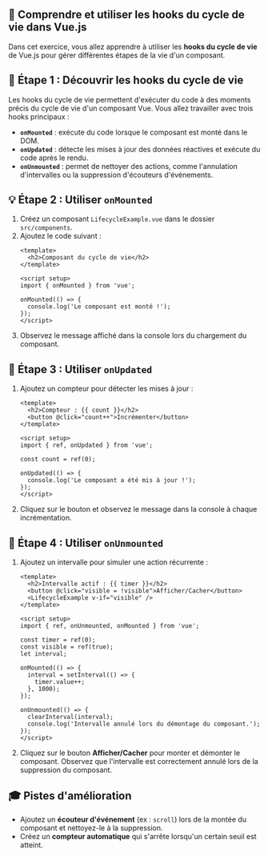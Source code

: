 ## 🔄 Comprendre et utiliser les hooks du cycle de vie dans Vue.js
Dans cet exercice, vous allez apprendre à utiliser les **hooks du cycle de vie** de Vue.js pour gérer différentes étapes de la vie d'un composant.

## 🔁 Étape 1 : Découvrir les hooks du cycle de vie
Les hooks du cycle de vie permettent d'exécuter du code à des moments précis du cycle de vie d'un composant Vue. Vous allez travailler avec trois hooks principaux :

- **`onMounted`** : exécute du code lorsque le composant est monté dans le DOM.
- **`onUpdated`** : détecte les mises à jour des données réactives et exécute du code après le rendu.
- **`onUnmounted`** : permet de nettoyer des actions, comme l'annulation d'intervalles ou la suppression d'écouteurs d'événements.

## 💡 Étape 2 : Utiliser `onMounted`
1. Créez un composant `LifecycleExample.vue` dans le dossier `src/components`.
2. Ajoutez le code suivant :
   ```vue
   <template>
     <h2>Composant du cycle de vie</h2>
   </template>

   <script setup>
   import { onMounted } from 'vue';

   onMounted(() => {
     console.log('Le composant est monté !');
   });
   </script>
   ```
3. Observez le message affiché dans la console lors du chargement du composant.

## 🚀 Étape 3 : Utiliser `onUpdated`
1. Ajoutez un compteur pour détecter les mises à jour :
   ```vue
   <template>
     <h2>Compteur : {{ count }}</h2>
     <button @click="count++">Incrémenter</button>
   </template>

   <script setup>
   import { ref, onUpdated } from 'vue';

   const count = ref(0);

   onUpdated(() => {
     console.log('Le composant a été mis à jour !');
   });
   </script>
   ```
2. Cliquez sur le bouton et observez le message dans la console à chaque incrémentation.

## 🚫 Étape 4 : Utiliser `onUnmounted`
1. Ajoutez un intervalle pour simuler une action récurrente :
   ```vue
   <template>
     <h2>Intervalle actif : {{ timer }}</h2>
     <button @click="visible = !visible">Afficher/Cacher</button>
     <LifecycleExample v-if="visible" />
   </template>

   <script setup>
   import { ref, onUnmounted, onMounted } from 'vue';

   const timer = ref(0);
   const visible = ref(true);
   let interval;

   onMounted(() => {
     interval = setInterval(() => {
       timer.value++;
     }, 1000);
   });

   onUnmounted(() => {
     clearInterval(interval);
     console.log('Intervalle annulé lors du démontage du composant.');
   });
   </script>
   ```
2. Cliquez sur le bouton **Afficher/Cacher** pour monter et démonter le composant. Observez que l'intervalle est correctement annulé lors de la suppression du composant.

## 🎓 Pistes d'amélioration
- Ajoutez un **écouteur d'événement** (ex : `scroll`) lors de la montée du composant et nettoyez-le à la suppression.
- Créez un **compteur automatique** qui s'arrête lorsqu'un certain seuil est atteint.

